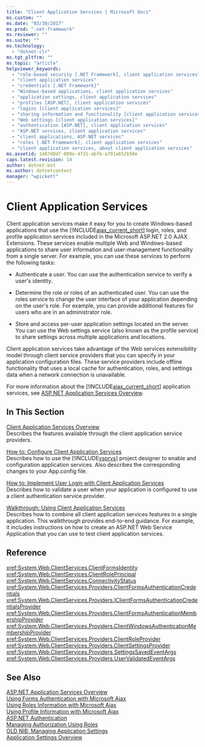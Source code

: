 ```yaml
---
title: "Client Application Services | Microsoft Docs"
ms.custom: ""
ms.date: "03/30/2017"
ms.prod: ".net-framework"
ms.reviewer: ""
ms.suite: ""
ms.technology: 
  - "dotnet-clr"
ms.tgt_pltfrm: ""
ms.topic: "article"
helpviewer_keywords: 
  - "role-based security [.NET Framework], client application services"
  - "client application services"
  - "credentials [.NET Framework]"
  - "Windows-based applications, client application services"
  - "application settings, client application services"
  - "profiles [ASP.NET], client application services"
  - "logins [client application services]"
  - "sharing information and functionality [client application services]"
  - "Web settings [client application services]"
  - "authentication [ASP.NET], client application services"
  - "ASP.NET services, client application services"
  - "client applications, ASP.NET services"
  - "roles [.NET Framework], client application services"
  - "client application services, about client application services"
ms.assetid: 1487d8df-089e-4f21-abfb-a791a652b58e
caps.latest.revision: 14
author: dotnet-bot
ms.author: dotnetcontent
manager: "wpickett"
---
```

# Client Application Services
Client application services make it easy for you to create Windows-based applications that use the [!INCLUDE[ajax_current_short](../../../includes/ajax-current-short-md.md)] login, roles, and profile application services included in the Microsoft ASP.NET 2.0 AJAX Extensions. These services enable multiple Web and Windows-based applications to share user information and user-management functionality from a single server. For example, you can use these services to perform the following tasks:  
  
-   Authenticate a user. You can use the authentication service to verify a user's identity.  
  
-   Determine the role or roles of an authenticated user. You can use the roles service to change the user interface of your application depending on the user's role. For example, you can provide additional features for users who are in an administrator role.  
  
-   Store and access per-user application settings located on the server. You can use the Web settings service (also known as the profile service) to share settings across multiple applications and locations.  
  
 Client application services take advantage of the Web services extensibility model through client service providers that you can specify in your application configuration files. These service providers include offline functionality that uses a local cache for authentication, roles, and settings data when a network connection is unavailable.  
  
 For more information about the [!INCLUDE[ajax_current_short](../../../includes/ajax-current-short-md.md)] application services, see [ASP.NET Application Services Overview](http://msdn.microsoft.com/library/1162e529-0d70-44b2-b3ab-83e60c695013).  
  
## In This Section  
 [Client Application Services Overview](../../../docs/framework/common-client-technologies/client-application-services-overview.md)  
 Describes the features available through the client application service providers.  
  
 [How to: Configure Client Application Services](../../../docs/framework/common-client-technologies/how-to-configure-client-application-services.md)  
 Describes how to use the [!INCLUDE[vsprvs](../../../includes/vsprvs-md.md)] project designer to enable and configuration application services. Also describes the corresponding changes to your App.config file.  
  
 [How to: Implement User Login with Client Application Services](../../../docs/framework/common-client-technologies/how-to-implement-user-login-with-client-application-services.md)  
 Describes how to validate a user when your application is configured to use a client authentication service provider.  
  
 [Walkthrough: Using Client Application Services](../../../docs/framework/common-client-technologies/walkthrough-using-client-application-services.md)  
 Describes how to combine all client application services features in a single application. This walkthrough provides end-to-end guidance. For example, it includes instructions on how to create an ASP.NET Web Service Application that you can use to test client application services.  
  
## Reference  
 <xref:System.Web.ClientServices.ClientFormsIdentity>  
 <xref:System.Web.ClientServices.ClientRolePrincipal>  
 <xref:System.Web.ClientServices.ConnectivityStatus>  
 <xref:System.Web.ClientServices.Providers.ClientFormsAuthenticationCredentials>  
 <xref:System.Web.ClientServices.Providers.IClientFormsAuthenticationCredentialsProvider>  
 <xref:System.Web.ClientServices.Providers.ClientFormsAuthenticationMembershipProvider>  
 <xref:System.Web.ClientServices.Providers.ClientWindowsAuthenticationMembershipProvider>  
 <xref:System.Web.ClientServices.Providers.ClientRoleProvider>  
 <xref:System.Web.ClientServices.Providers.ClientSettingsProvider>  
 <xref:System.Web.ClientServices.Providers.SettingsSavedEventArgs>  
 <xref:System.Web.ClientServices.Providers.UserValidatedEventArgs>  
  
## See Also  
 [ASP.NET Application Services Overview](http://msdn.microsoft.com/library/1162e529-0d70-44b2-b3ab-83e60c695013)   
 [Using Forms Authentication with Microsoft Ajax](http://msdn.microsoft.com/library/c50f7dc5-323c-4c63-b4f3-96edfc1e815e)   
 [Using Roles Information with Microsoft Ajax](http://msdn.microsoft.com/library/280f6ad9-ba1a-4fc9-b0cc-22e39e54a82d)   
 [Using Profile Information with Microsoft Ajax](http://msdn.microsoft.com/library/91239ae6-d01c-4f4e-a433-eb9040dbed61)   
 [ASP.NET Authentication](http://msdn.microsoft.com/library/fc10b0ef-4ce4-4a7f-9174-886325221ee1)   
 [Managing Authorization Using Roles](http://msdn.microsoft.com/library/01954ce4-39a2-487f-8153-a69f6f6f3195)   
 [OLD NIB: Managing Application Settings](http://msdn.microsoft.com/en-us/7de3c3bd-e0dc-4e75-a1aa-7b0ecfaac4fc)   
 [Application Settings Overview](../../../docs/framework/winforms/advanced/application-settings-overview.md)